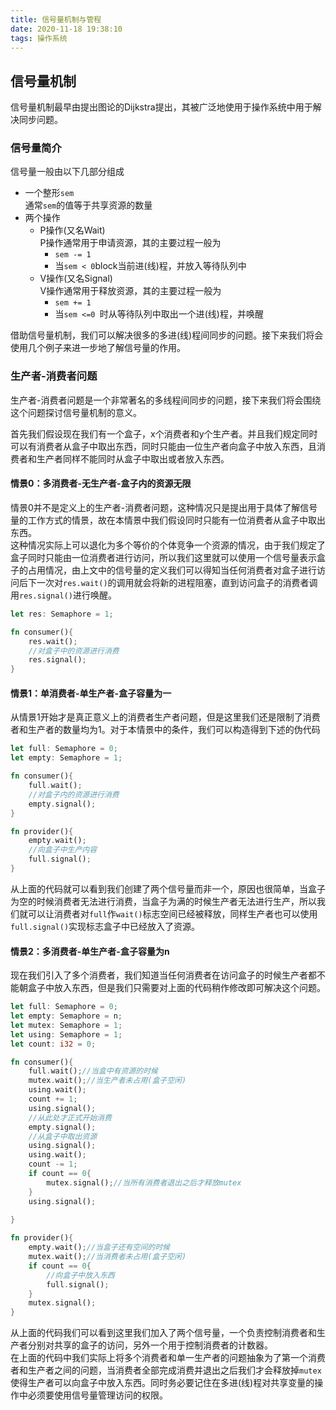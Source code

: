 ```yaml
---
title: 信号量机制与管程
date: 2020-11-18 19:38:10
tags: 操作系统
---
```


## 信号量机制
信号量机制最早由提出图论的Dijkstra提出，其被广泛地使用于操作系统中用于解决同步问题。

### 信号量简介
信号量一般由以下几部分组成

- 一个整形```sem```  
通常```sem```的值等于共享资源的数量
- 两个操作
    - P操作(又名Wait)  
    P操作通常用于申请资源，其的主要过程一般为
        - ```sem -= 1```
        - 当```sem < 0```block当前进(线)程，并放入等待队列中
    - V操作(又名Signal)  
    V操作通常用于释放资源，其的主要过程一般为
        - ```sem += 1```
        - 当```sem <=0 ```时从等待队列中取出一个进(线)程，并唤醒

借助信号量机制，我们可以解决很多的多进(线)程间同步的问题。接下来我们将会使用几个例子来进一步地了解信号量的作用。

### 生产者-消费者问题
生产者-消费者问题是一个非常著名的多线程间同步的问题，接下来我们将会围绕这个问题探讨信号量机制的意义。

首先我们假设现在我们有一个盒子，x个消费者和y个生产者。并且我们规定同时可以有消费者从盒子中取出东西，同时只能由一位生产者向盒子中放入东西，且消费者和生产者同样不能同时从盒子中取出或者放入东西。

#### 情景0：多消费者-无生产者-盒子内的资源无限

情景0并不是定义上的生产者-消费者问题，这种情况只是提出用于具体了解信号量的工作方式的情景，故在本情景中我们假设同时只能有一位消费者从盒子中取出东西。  
这种情况实际上可以退化为多个等价的个体竞争一个资源的情况，由于我们规定了盒子同时只能由一位消费者进行访问，所以我们这里就可以使用一个信号量表示盒子的占用情况，由上文中的信号量的定义我们可以得知当任何消费者对盒子进行访问后下一次对```res.wait()```的调用就会将新的进程阻塞，直到访问盒子的消费者调用```res.signal()```进行唤醒。
```rust
let res: Semaphore = 1;

fn consumer(){
    res.wait();
    //对盒子中的资源进行消费
    res.signal();
}
```

#### 情景1：单消费者-单生产者-盒子容量为一

从情景1开始才是真正意义上的消费者生产者问题，但是这里我们还是限制了消费者和生产者的数量均为1。对于本情景中的条件，我们可以构造得到下述的伪代码
```rust
let full: Semaphore = 0;
let empty: Semaphore = 1;

fn consumer(){
    full.wait();
    //对盒子内的资源进行消费
    empty.signal();
}

fn provider(){
    empty.wait();
    //向盒子中生产内容
    full.signal();
}
```
从上面的代码就可以看到我们创建了两个信号量而非一个，原因也很简单，当盒子为空的时候消费者无法进行消费，当盒子为满的时候生产者无法进行生产，所以我们就可以让消费者对```full```作```wait()```标志空间已经被释放，同样生产者也可以使用```full.signal()```实现标志盒子中已经放入了资源。

#### 情景2：多消费者-单生产者-盒子容量为n

现在我们引入了多个消费者，我们知道当任何消费者在访问盒子的时候生产者都不能朝盒子中放入东西，但是我们只需要对上面的代码稍作修改即可解决这个问题。

```rust
let full: Semaphore = 0;
let empty: Semaphore = n;
let mutex: Semaphore = 1;
let using: Semaphore = 1;
let count: i32 = 0;

fn consumer(){
    full.wait();//当盒中有资源的时候
    mutex.wait();//当生产者未占用(盒子空闲)
    using.wait();
    count += 1;
    using.signal();
    //从此处才正式开始消费
    empty.signal();
    //从盒子中取出资源
    using.signal();
    using.wait();
    count -= 1;
    if count == 0{
        mutex.signal();//当所有消费者退出之后才释放mutex
    }
    using.signal();
    
}

fn provider(){
    empty.wait();//当盒子还有空间的时候
    mutex.wait();//当消费者未占用(盒子空闲)
    if count == 0{
        //向盒子中放入东西
        full.signal();
    }
    mutex.signal();   
}
```
从上面的代码我们可以看到这里我们加入了两个信号量，一个负责控制消费者和生产者分别对共享的盒子的访问，另外一个用于控制消费者的计数器。  
在上面的代码中我们实际上将多个消费者和单一生产者的问题抽象为了第一个消费者和生产者之间的问题，当消费者全部完成消费并退出之后我们才会释放掉```mutex```使得生产者可以向盒子中放入东西。同时务必要记住在多进(线)程对共享变量的操作中必须要使用信号量管理访问的权限。